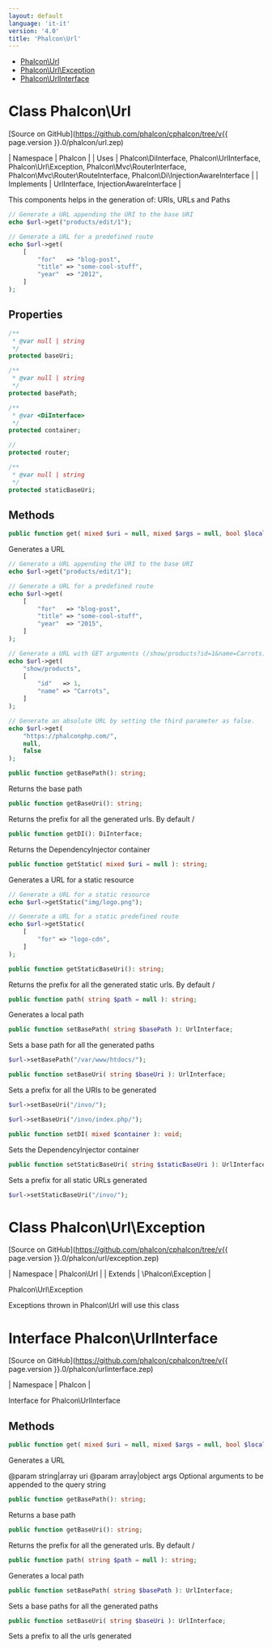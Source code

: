 ```yaml
---
layout: default
language: 'it-it'
version: '4.0'
title: 'Phalcon\Url'
---
```


* [Phalcon\Url](#Url)
* [Phalcon\Url\Exception](#Url_Exception)
* [Phalcon\UrlInterface](#UrlInterface)

<h1 id="Url">Class Phalcon\Url</h1>

[Source on GitHub](https://github.com/phalcon/cphalcon/tree/v{{ page.version }}.0/phalcon/url.zep)

| Namespace | Phalcon | | Uses | Phalcon\DiInterface, Phalcon\UrlInterface, Phalcon\Url\Exception, Phalcon\Mvc\RouterInterface, Phalcon\Mvc\Router\RouteInterface, Phalcon\Di\InjectionAwareInterface | | Implements | UrlInterface, InjectionAwareInterface |

This components helps in the generation of: URIs, URLs and Paths

```php
// Generate a URL appending the URI to the base URI
echo $url->get("products/edit/1");

// Generate a URL for a predefined route
echo $url->get(
    [
        "for"   => "blog-post",
        "title" => "some-cool-stuff",
        "year"  => "2012",
    ]
);
```

## Properties

```php
/**
 * @var null | string
 */
protected baseUri;

/**
 * @var null | string
 */
protected basePath;

/**
 * @var <DiInterface>
 */
protected container;

//
protected router;

/**
 * @var null | string
 */
protected staticBaseUri;

```

## Methods

```php
public function get( mixed $uri = null, mixed $args = null, bool $local = null, mixed $baseUri = null ): string;
```

Generates a URL

```php
// Generate a URL appending the URI to the base URI
echo $url->get("products/edit/1");

// Generate a URL for a predefined route
echo $url->get(
    [
        "for"   => "blog-post",
        "title" => "some-cool-stuff",
        "year"  => "2015",
    ]
);

// Generate a URL with GET arguments (/show/products?id=1&name=Carrots)
echo $url->get(
    "show/products",
    [
        "id"   => 1,
        "name" => "Carrots",
    ]
);

// Generate an absolute URL by setting the third parameter as false.
echo $url->get(
    "https://phalconphp.com/",
    null,
    false
);
```

```php
public function getBasePath(): string;
```

Returns the base path

```php
public function getBaseUri(): string;
```

Returns the prefix for all the generated urls. By default /

```php
public function getDI(): DiInterface;
```

Returns the DependencyInjector container

```php
public function getStatic( mixed $uri = null ): string;
```

Generates a URL for a static resource

```php
// Generate a URL for a static resource
echo $url->getStatic("img/logo.png");

// Generate a URL for a static predefined route
echo $url->getStatic(
    [
        "for" => "logo-cdn",
    ]
);
```

```php
public function getStaticBaseUri(): string;
```

Returns the prefix for all the generated static urls. By default /

```php
public function path( string $path = null ): string;
```

Generates a local path

```php
public function setBasePath( string $basePath ): UrlInterface;
```

Sets a base path for all the generated paths

```php
$url->setBasePath("/var/www/htdocs/");
```

```php
public function setBaseUri( string $baseUri ): UrlInterface;
```

Sets a prefix for all the URIs to be generated

```php
$url->setBaseUri("/invo/");

$url->setBaseUri("/invo/index.php/");
```

```php
public function setDI( mixed $container ): void;
```

Sets the DependencyInjector container

```php
public function setStaticBaseUri( string $staticBaseUri ): UrlInterface;
```

Sets a prefix for all static URLs generated

```php
$url->setStaticBaseUri("/invo/");
```

<h1 id="Url_Exception">Class Phalcon\Url\Exception</h1>

[Source on GitHub](https://github.com/phalcon/cphalcon/tree/v{{ page.version }}.0/phalcon/url/exception.zep)

| Namespace | Phalcon\Url | | Extends | \Phalcon\Exception |

Phalcon\Url\Exception

Exceptions thrown in Phalcon\Url will use this class

<h1 id="UrlInterface">Interface Phalcon\UrlInterface</h1>

[Source on GitHub](https://github.com/phalcon/cphalcon/tree/v{{ page.version }}.0/phalcon/urlinterface.zep)

| Namespace | Phalcon |

Interface for Phalcon\UrlInterface

## Methods

```php
public function get( mixed $uri = null, mixed $args = null, bool $local = null ): string;
```

Generates a URL

@param string|array uri @param array|object args Optional arguments to be appended to the query string

```php
public function getBasePath(): string;
```

Returns a base path

```php
public function getBaseUri(): string;
```

Returns the prefix for all the generated urls. By default /

```php
public function path( string $path = null ): string;
```

Generates a local path

```php
public function setBasePath( string $basePath ): UrlInterface;
```

Sets a base paths for all the generated paths

```php
public function setBaseUri( string $baseUri ): UrlInterface;
```

Sets a prefix to all the urls generated